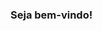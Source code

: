 ### Seja bem-vindo!

<!--
**sandrorochadev/sandrorochadev** is a ✨ _special_ ✨ repository because its `README.md` (this file) appears on your GitHub profile.

Alessandro Rocha, 26 anos, Brasília-DF.

-  Iniciante na programação;
-  Estudante com experiência na área administrativa, realizando recente transição de carreira;
-  Conhecimento em HTML, CSS e Google Ads;
-  Estudando JavaScript, PHP e MySQL;
-  Objetivo de trabalhar como desenvolvedor Front-End;

- E-mail: sandrorochadf@gmail.com
- Instagram: https://www.instagram.com/sandrorochadev/
- Linkedin: https://www.linkedin.com/in/sandrorochadf/
- Rocketseat: https://app.rocketseat.com.br/me/sandrorochadf
- 
-->
